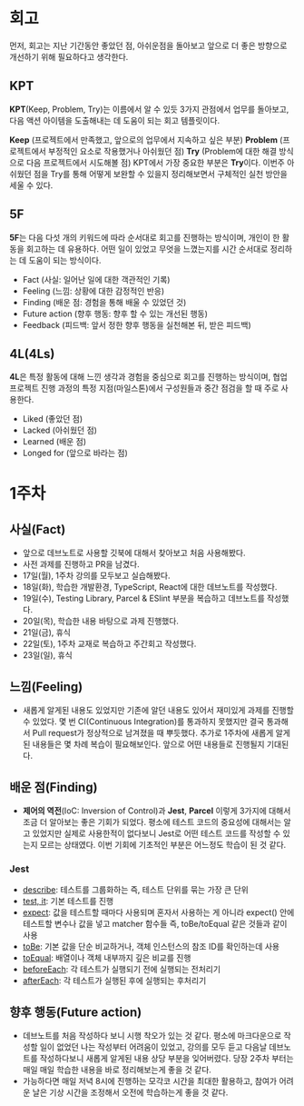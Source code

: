 # 회고

먼저, 회고는 지난 기간동안 좋았던 점, 아쉬운점을 돌아보고 앞으로 더 좋은 방향으로 개선하기 위해 필요하다고 생각한다.

## KPT

**KPT**(Keep, Problem, Try)는 이름에서 알 수 있듯 3가지 관점에서 업무를 돌아보고, 다음 액션 아이템을 도출해내는 데 도움이 되는 회고 템플릿이다.

**Keep** (프로젝트에서 만족했고, 앞으로의 업무에서 지속하고 싶은 부분)
**Problem** (프로젝트에서 부정적인 요소로 작용했거나 아쉬웠던 점)
**Try** (Problem에 대한 해결 방식으로 다음 프로젝트에서 시도해볼 점)
KPT에서 가장 중요한 부분은 **Try**이다. 이번주 아쉬웠던 점을 Try를 통해 어떻게 보완할 수 있을지 정리해보면서 구체적인 실천 방안을 세울 수 있다.

## 5F

**5F**는 다음 다섯 개의 키워드에 따라 순서대로 회고를 진행하는 방식이며, 개인이 한 활동을 회고하는 데 유용하다. 어떤 일이 있었고 무엇을 느꼈는지를 시간 순서대로 정리하는 데 도움이 되는 방식이다.

- Fact (사실: 일어난 일에 대한 객관적인 기록)
- Feeling (느낌: 상황에 대한 감정적인 반응)
- Finding (배운 점: 경험을 통해 배울 수 있었던 것)
- Future action (향후 행동: 향후 할 수 있는 개선된 행동)
- Feedback (피드백: 앞서 정한 향후 행동을 실천해본 뒤, 받은 피드백)

## 4L(4Ls)

**4L**은 특정 활동에 대해 느낀 생각과 경험을 중심으로 회고를 진행하는 방식이며, 협업 프로젝트 진행 과정의 특정 지점(마일스톤)에서 구성원들과 중간 점검을 할 때 주로 사용한다.

- Liked (좋았던 점)
- Lacked (아쉬웠던 점)
- Learned (배운 점)
- Longed for (앞으로 바라는 점)

# 1주차

## 사실(Fact)

- 앞으로 데브노트로 사용할 깃북에 대해서 찾아보고 처음 사용해봤다.
- 사전 과제를 진행하고 PR을 남겼다.
- 17일(월), 1주차 강의를 모두보고 실습해봤다.
- 18일(화), 학습한 개발환경, TypeScript, React에 대한 데브노트를 작성했다.
- 19일(수), Testing Library, Parcel & ESlint 부분을 복습하고 데브노트를 작성했다.
- 20일(목), 학습한 내용 바탕으로 과제 진행했다.
- 21일(금), 휴식
- 22일(토), 1주차 교재로 복습하고 주간회고 작성했다.
- 23일(일), 휴식

## 느낌(Feeling)

- 새롭게 알게된 내용도 있었지만 기존에 알던 내용도 있어서 재미있게 과제를 진행할 수 있었다. 몇 번 CI(Continuous Integration)를 통과하지 못했지만 결국 통과해서 Pull request가 정상적으로 남겨졌을 때 뿌듯했다. 추가로 1주차에 새롭게 알게된 내용들은 몇 차례 복습이 필요해보인다. 앞으로 어떤 내용들로 진행될지 기대된다.

## 배운 점(Finding)

- **제어의 역전**(IoC: Inversion of Control)과 **Jest**, **Parcel** 이렇게 3가지에 대해서 조금 더 알아보는 좋은 기회가 되었다. 평소에 테스트 코드의 중요성에 대해서는 알고 있었지만 실제로 사용한적이 없다보니 Jest로 어떤 테스트 코드를 작성할 수 있는지 모르는 상태였다. 이번 기회에 기초적인 부분은 어느정도 학습이 된 것 같다.

### Jest

- [describe](https://jestjs.io/docs/api#describename-fn): 테스트를 그룹화하는 즉, 테스트 단위를 묶는 가장 큰 단위
- [test, it](https://jestjs.io/docs/api#testname-fn-timeout): 기본 테스트를 진행
- [expect](https://jestjs.io/docs/expect#expectvalue): 값을 테스트할 때마다 사용되며 혼자서 사용하는 게 아니라 expect() 안에 테스트할 변수나 값을 넣고 matcher 함수들 즉, toBe/toEqual 같은 것들과 같이 사용
- [toBe](https://jestjs.io/docs/expect#tobevalue): 기본 값을 단순 비교하거나, 객체 인스턴스의 참조 ID를 확인하는데 사용
- [toEqual](https://jestjs.io/docs/expect#toequalvalue): 배열이나 객체 내부까지 깊은 비교를 진행
- [beforeEach](https://jestjs.io/docs/api#beforeeachfn-timeout): 각 테스트가 실행되기 전에 실행되는 전처리기
- [afterEach](https://jestjs.io/docs/api#aftereachfn-timeout): 각 테스트가 실행된 후에 실행되는 후처리기

## 향후 행동(Future action)

- 데브노트를 처음 작성하다 보니 시행 착오가 있는 것 같다. 평소에 마크다운으로 작성할 일이 없었던 나는 작성부터 어려움이 있었고, 강의를 모두 듣고 다음날 데브노트를 작성하다보니 새롭게 알게된 내용 상당 부분을 잊어버렸다. 당장 2주차 부터는 매일 매일 학습한 내용을 바로 정리해보는게 좋을 것 같다.
- 가능하다면 매일 저녁 8시에 진행하는 모각코 시간을 최대한 활용하고, 참여가 어려운 날은 기상 시간을 조정해서 오전에 학습하는게 좋을 것 같다.
